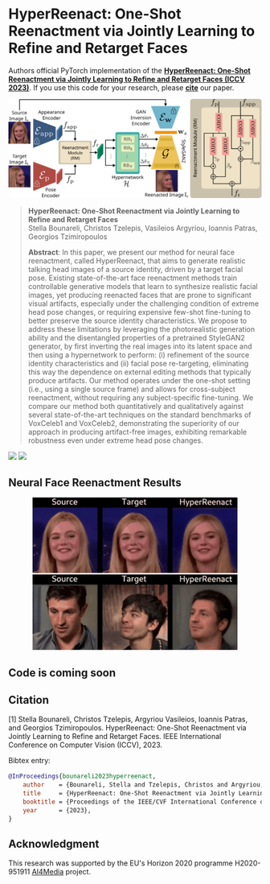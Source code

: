 # HyperReenact: One-Shot Reenactment via Jointly Learning to Refine and Retarget Faces

Authors official PyTorch implementation of the **[HyperReenact: One-Shot Reenactment via Jointly Learning to Refine and Retarget Faces (ICCV 2023)](https://arxiv.org/abs/2307.10797)**. If you use this code for your research, please [**cite**](#citation) our paper.

<p align="center">
<img src="images/architecture.png" style="width: 750px"/>
</p>

>**HyperReenact: One-Shot Reenactment via Jointly Learning to Refine and Retarget Faces**<br>
> Stella Bounareli, Christos Tzelepis, Vasileios Argyriou, Ioannis Patras, Georgios Tzimiropoulos<br>
>
> **Abstract**: In this paper, we present our method for neural face reenactment, called HyperReenact, that aims to generate realistic 
            talking head images of a source identity, driven by a target facial pose. Existing state-of-the-art face reenactment methods train 
            controllable generative models that learn to synthesize realistic facial images, yet producing reenacted faces that are prone to significant 
            visual artifacts, especially under the challenging condition of extreme head pose changes, or requiring expensive few-shot fine-tuning to better preserve 
            the source identity characteristics. We propose to address these limitations by leveraging the photorealistic generation ability and the disentangled properties of a pretrained StyleGAN2 generator, by first inverting the real images into its latent space and then using a hypernetwork to perform: (i) refinement of the source identity characteristics and (ii) facial pose re-targeting, eliminating this way the dependence on external editing methods that typically produce artifacts. Our method operates under the one-shot setting (i.e., using a single source frame) and allows for cross-subject reenactment, 
            without requiring any subject-specific fine-tuning. We compare our method both quantitatively and qualitatively against several state-of-the-art 
            techniques on the standard benchmarks of VoxCeleb1 and VoxCeleb2, demonstrating the superiority of our approach in producing artifact-free images, 
            exhibiting remarkable robustness even under extreme head pose changes. 

<a href="https://arxiv.org/abs/2307.10797"><img src="https://img.shields.io/badge/arXiv-2307.10797-b31b1b.svg" height=22.5></a>
<a href="https://stelabou.github.io/hyperreenact.github.io/"><img src="https://img.shields.io/badge/Page-Demo-darkgreen.svg" height=22.5></a>


## Neural Face Reenactment Results

<p align="center">
<img src="images/self.gif" style="height: 150px"/>
<img src="images/cross.gif" style="height: 150px"/>
</p>



## Code is coming soon



## Citation

[1] Stella Bounareli, Christos Tzelepis, Argyriou Vasileios, Ioannis Patras, and Georgios Tzimiropoulos. HyperReenact: One-Shot Reenactment via Jointly Learning to Refine and Retarget Faces. IEEE International Conference on Computer Vision (ICCV), 2023.

Bibtex entry:

```bibtex
@InProceedings{bounareli2023hyperreenact,
    author    = {Bounareli, Stella and Tzelepis, Christos and Argyriou, Vasileios and Patras, Ioannis and Tzimiropoulos, Georgios},
    title     = {HyperReenact: One-Shot Reenactment via Jointly Learning to Refine and Retarget Faces},
    booktitle = {Proceedings of the IEEE/CVF International Conference on Computer Vision (ICCV)},
    year      = {2023},
}
```



## Acknowledgment

This research was supported by the EU's Horizon 2020 programme H2020-951911 [AI4Media](https://www.ai4media.eu/) project.


